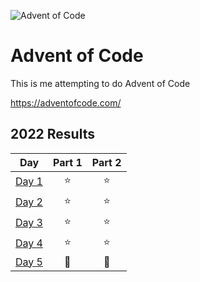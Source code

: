 ![Advent of Code](https://blog.pythondiscord.com/content/images/size/w1000/2021/03/AoC_banner.png)

# Advent of Code

This is me attempting to do Advent of Code

<a href="https://adventofcode.com/">https://adventofcode.com/</a>

## **2022 Results**

|                   **Day**                    | **Part 1** | **Part 2** |
| :------------------------------------------: | :--------: | :--------: |
| [Day 1](https://adventofcode.com/2022/day/1) |     ⭐     |     ⭐     |
| [Day 2](https://adventofcode.com/2022/day/2) |     ⭐     |     ⭐     |
| [Day 3](https://adventofcode.com/2022/day/3) |     ⭐     |     ⭐     |
| [Day 4](https://adventofcode.com/2022/day/4) |     ⭐     |     ⭐     |
| [Day 5](https://adventofcode.com/2022/day/5) |     🧊     |     🧊     |
